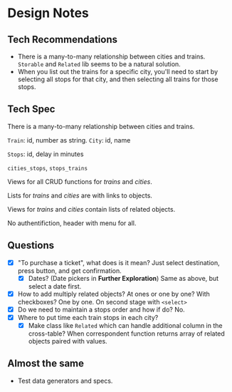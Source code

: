 # Design Notes #

## Tech Recommendations ##

- There is a many-to-many relationship between cities and trains.  ```Storable``` and ```Related``` lib seems to be a natural solution.
- When you list out the trains for a specific city, you'll need to start by selecting all stops for that city, and then selecting all trains for those stops.

## Tech Spec ##

There is a many-to-many relationship between cities and trains.

`Train`: id, number as string.
`City`: id, name

`Stops`: id, delay in minutes

`cities_stops`, `stops_trains`

Views for all CRUD functions for *trains* and *cities*.  

Lists for *trains* and *cities* are with links to objects.

Views for *trains* and *cities* contain lists of related objects.

No authentifiction, header with menu for all.

## Questions ##

- [x] "To purchase a ticket", what does is it mean? Just select destination, press button, and get confirmation.
  - [x] Dates? (Date pickers in **Further Exploration**) Same as above, but select a date first.
- [x] How to add multiply related objects? At ones or one by one?  With checkboxes? One by one. On second stage with ```<select>```
- [x] Do we need to maintain a stops order and how if do? No.
- [x] Where to put time each train stops in each city?
  - [x] Make class like `Related` which can handle additional column in the cross-table? When correspondent function returns array of related objects paired with values.

## Almost the same ##

- Test data generators and specs.
